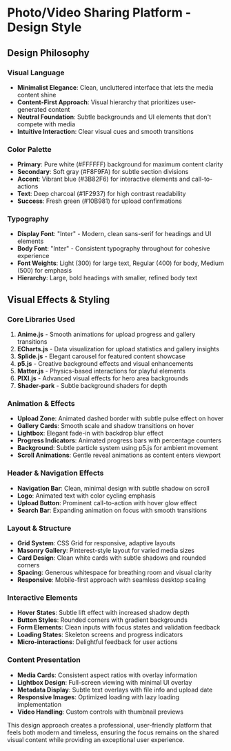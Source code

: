 # Photo/Video Sharing Platform - Design Style

## Design Philosophy

### Visual Language
- **Minimalist Elegance**: Clean, uncluttered interface that lets the media content shine
- **Content-First Approach**: Visual hierarchy that prioritizes user-generated content
- **Neutral Foundation**: Subtle backgrounds and UI elements that don't compete with media
- **Intuitive Interaction**: Clear visual cues and smooth transitions

### Color Palette
- **Primary**: Pure white (#FFFFFF) background for maximum content clarity
- **Secondary**: Soft gray (#F8F9FA) for subtle section divisions
- **Accent**: Vibrant blue (#3B82F6) for interactive elements and call-to-actions
- **Text**: Deep charcoal (#1F2937) for high contrast readability
- **Success**: Fresh green (#10B981) for upload confirmations

### Typography
- **Display Font**: "Inter" - Modern, clean sans-serif for headings and UI elements
- **Body Font**: "Inter" - Consistent typography throughout for cohesive experience
- **Font Weights**: Light (300) for large text, Regular (400) for body, Medium (500) for emphasis
- **Hierarchy**: Large, bold headings with smaller, refined body text

## Visual Effects & Styling

### Core Libraries Used
1. **Anime.js** - Smooth animations for upload progress and gallery transitions
2. **ECharts.js** - Data visualization for upload statistics and gallery insights
3. **Splide.js** - Elegant carousel for featured content showcase
4. **p5.js** - Creative background effects and visual enhancements
5. **Matter.js** - Physics-based interactions for playful elements
6. **PIXI.js** - Advanced visual effects for hero area backgrounds
7. **Shader-park** - Subtle background shaders for depth

### Animation & Effects
- **Upload Zone**: Animated dashed border with subtle pulse effect on hover
- **Gallery Cards**: Smooth scale and shadow transitions on hover
- **Lightbox**: Elegant fade-in with backdrop blur effect
- **Progress Indicators**: Animated progress bars with percentage counters
- **Background**: Subtle particle system using p5.js for ambient movement
- **Scroll Animations**: Gentle reveal animations as content enters viewport

### Header & Navigation Effects
- **Navigation Bar**: Clean, minimal design with subtle shadow on scroll
- **Logo**: Animated text with color cycling emphasis
- **Upload Button**: Prominent call-to-action with hover glow effect
- **Search Bar**: Expanding animation on focus with smooth transitions

### Layout & Structure
- **Grid System**: CSS Grid for responsive, adaptive layouts
- **Masonry Gallery**: Pinterest-style layout for varied media sizes
- **Card Design**: Clean white cards with subtle shadows and rounded corners
- **Spacing**: Generous whitespace for breathing room and visual clarity
- **Responsive**: Mobile-first approach with seamless desktop scaling

### Interactive Elements
- **Hover States**: Subtle lift effect with increased shadow depth
- **Button Styles**: Rounded corners with gradient backgrounds
- **Form Elements**: Clean inputs with focus states and validation feedback
- **Loading States**: Skeleton screens and progress indicators
- **Micro-interactions**: Delightful feedback for user actions

### Content Presentation
- **Media Cards**: Consistent aspect ratios with overlay information
- **Lightbox Design**: Full-screen viewing with minimal UI overlay
- **Metadata Display**: Subtle text overlays with file info and upload date
- **Responsive Images**: Optimized loading with lazy loading implementation
- **Video Handling**: Custom controls with thumbnail previews

This design approach creates a professional, user-friendly platform that feels both modern and timeless, ensuring the focus remains on the shared visual content while providing an exceptional user experience.